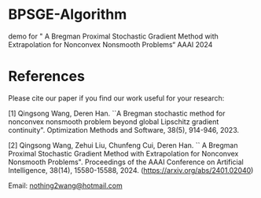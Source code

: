 # BPSGE-Algorithm
demo for " A Bregman Proximal Stochastic Gradient Method with Extrapolation for Nonconvex Nonsmooth Problems“ AAAI 2024


# References
Please cite our paper if you find our work useful for your research:

[1] Qingsong Wang, Deren Han. ``A Bregman stochastic method for nonconvex nonsmooth problem beyond global Lipschitz gradient continuity". Optimization Methods and Software, 38(5), 914-946, 2023.

[2] Qingsong Wang, Zehui Liu, Chunfeng Cui, Deren Han. `` A Bregman Proximal Stochastic Gradient Method with Extrapolation for Nonconvex Nonsmooth Problems".  Proceedings of the AAAI Conference on Artificial Intelligence, 38(14), 15580-15588, 2024. (https://arxiv.org/abs/2401.02040)


Email: nothing2wang@hotmail.com
